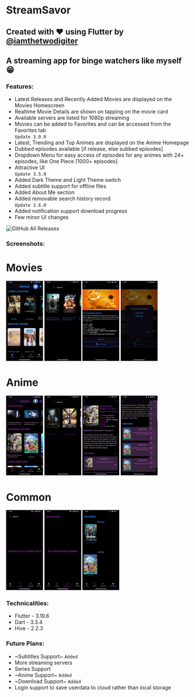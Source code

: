 # StreamSavor

## Created with ❤️ using Flutter by [@iamthetwodigiter](https://www.github.com/iamthetwodigiter)

## A streaming app for binge watchers like myself 😁

### Features:

* Latest Releases and Recently Added Movies are displayed on the Movies Homescreen
* Realtime Movie Details are shown on tapping on the movie card
* Available servers are listed for 1080p streaming
* Movies can be added to Favorites and can be accessed from the Favorites tab
  </br>
`Update 3.0.0`
* Latest, Trending and Top Animes are displayed on the Anime Homepage
* Dubbed episodes available [if release, else subbed episodes]
* Dropdown Menu for easy access of episodes for any animes with 24+ episodes, like One Piece [1000+ episodes]
* Attractive UI
  </br>
`Update 3.5.0`
* Added Dark Theme and Light Theme switch
* Added subtitle support for offline files
* Added About Me section
* Added removable search history record
  </br>
`Update 3.6.0`
* Added notification support download progress
* Few minor UI changes

![GitHub All Releases](https://img.shields.io/github/downloads/iamthetwodigiter/StreamSavor/total?label=Downloads&logo=GitHub)

### Screenshots:

<div>
  <h1> Movies </h1>
<img alt='movie-homepage' src='https://github.com/iamthetwodigiter/StreamSavor/blob/main/screens/movies_homepage.png' width=20%>
<img alt='movie-search-results' src='https://github.com/iamthetwodigiter/StreamSavor/blob/main/screens/movies_search_result.png' width=20%>
<img alt='movie-details' src='https://github.com/iamthetwodigiter/StreamSavor/blob/main/screens/movie_details.png' width=20%>
<img alt='movie-servers' src='https://github.com/iamthetwodigiter/StreamSavor/blob/main/screens/movie_servers.png' width=20%>
  <h1> Anime </h1>
<img alt='anime-homepage' src='https://github.com/iamthetwodigiter/StreamSavor/blob/main/screens/anime_homepage.png' width=20%>
<img alt='anime-search-results' src='https://github.com/iamthetwodigiter/StreamSavor/blob/main/screens/anime_search_result.png' width=20%>
<img alt='anime-details' src='https://github.com/iamthetwodigiter/StreamSavor/blob/main/screens/anime_details.png' width=20%>
<img alt='anime-dropdown-menu' src='https://github.com/iamthetwodigiter/StreamSavor/blob/main/screens/anime_dropdown_menu.png' width=20%>
  <h1> Common </h1>
<img alt='search-page' src='https://github.com/iamthetwodigiter/StreamSavor/blob/main/screens/search_page.png' width=20%>
<img alt='downloads-page' src='https://github.com/iamthetwodigiter/StreamSavor/blob/main/screens/downloads_page.png' width=20%>
<img alt='favorites-page' src='https://github.com/iamthetwodigiter/StreamSavor/blob/main/screens/favorites_page.png' width=20%>
</div>

### Technicalities:

* Flutter - 3.19.6
* Dart - 3.3.4
* Hive - 2.2.3

### Future Plans:

* ~Subtitles Support~ `Added`
* More streaming servers
* Series Support
* ~Anime Support~ `Added`
* ~Download Support~ `Added`
* Login support to save userdata to cloud rather than local storage

